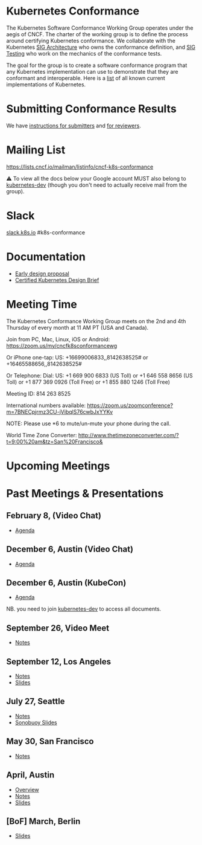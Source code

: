 # Kubernetes Conformance

The Kubernetes Software Conformance Working Group operates under the aegis of CNCF.
The charter of the working group is to define the process around certifying
Kubernetes conformance. We collaborate with the Kubernetes [SIG Architecture](https://github.com/kubernetes/community/tree/master/sig-architecture) who owns 
the conformance definition, and [SIG Testing](https://github.com/kubernetes/community/tree/master/sig-testing) who work on
the mechanics of the conformance tests. 

The goal for the group is to create a software conformance program that any Kubernetes implementation can use to demonstrate that they are conformant and interoperable. Here is a [list](https://docs.google.com/spreadsheets/d/1LxSqBzjOxfGx3cmtZ4EbB_BGCxT_wlxW_xgHVVa23es/edit#gid=0) of all known current implementations of Kubernetes.

# Submitting Conformance Results

We have [instructions for submitters](instructions.md) and [for
reviewers](reviewing.md).

# Mailing List

https://lists.cncf.io/mailman/listinfo/cncf-k8s-conformance

⚠️ To view all the docs below your Google account MUST also belong to [kubernetes-dev](https://goo.gl/C4CR8r) (though you don't need to actually receive mail from the group).

# Slack

[slack.k8s.io](http://slack.k8s.io) #k8s-conformance 

# Documentation

* [Early design proposal](https://docs.google.com/document/d/1JsE9itAzL-ZSqKbd5rYnHKKSFW6xK4m50wBj1lTz6Do/edit#heading=h.ub3h0cdur849)
* [Certified Kubernetes Design Brief](https://docs.google.com/document/d/16ORnXNkR-hFQzNZ6aL3OroXM6_zLP4gKME9E3NyD1jw/edit#)

# Meeting Time

The Kubernetes Conformance Working Group meets on the 2nd and 4th Thursday of every month at 11 AM PT (USA and Canada).

Join from PC, Mac, Linux, iOS or Android: https://zoom.us/my/cncfk8sconformancewg

Or iPhone one-tap:
     US: +16699006833,,8142638525#  or +16465588656,,8142638525# 

Or Telephone:
     Dial: 
         US: +1 669 900 6833 (US Toll) or +1 646 558 8656 (US Toll) 
         or +1 877 369 0926 (Toll Free) or +1 855 880 1246 (Toll Free)

Meeting ID: 814 263 8525

International numbers available: https://zoom.us/zoomconference?m=7BNECpjrmz3CU-jVibqlS76cwbJxYYKv 

NOTE: Please use *6 to mute/un-mute your phone during the call.

World Time Zone Converter: http://www.thetimezoneconverter.com/?t=9:00%20am&tz=San%20Francisco&


# Upcoming Meetings


# Past Meetings & Presentations

## February 8, (Video Chat)

* [Agenda](https://docs.google.com/document/d/1SWHamTFgPfSvA1XTc1Im-p1atUOUVFWLLcGc3V1g1lw/edit#)

## December 6, Austin (Video Chat)

* [Agenda](https://docs.google.com/document/d/1SWHamTFgPfSvA1XTc1Im-p1atUOUVFWLLcGc3V1g1lw/edit)

## December 6, Austin (KubeCon)

* [Agenda](https://docs.google.com/document/d/1kHgty5PqHRZWotmbb2aicgvKNhW4m4qWBXFSk-hkYBg/edit)

NB. you need to join [kubernetes-dev](https://goo.gl/C4CR8r) to access all documents.

## September 26, Video Meet
* [Notes](https://docs.google.com/document/d/1XkuZToB31AAjOCy4pMxzxS2HHcRj4O_Xu_F84l8ecAc/edit)


## September 12, Los Angeles
* [Notes](https://docs.google.com/document/d/1HcyeqfFCZ3pVvUg3HRqEPoAeiRKKH5oERm97kUy27RM/edit)
* [Slides](https://docs.google.com/presentation/d/198DZzAC22rLGNrLYpoEha-PuJE3QAkSaJdZ37lkJ8r4/edit#slide=id.g19497da556_0_12)

## July 27, Seattle

* [Notes](https://docs.google.com/document/d/1EO6S_o6hSRQFDQ_AkaizZd7Ia5N5fSFwAih-GfNGbRw/edit#heading=h.9mbss5g49xcf)
* [Sonobuoy Slides](https://docs.google.com/presentation/u/1/d/1jw5PJGKVMX_1Hv7pDsAqyq_xQThNEPEfaYaYxQqk6cU/edit?usp=sharing)

## May 30, San Francisco

* [Notes](https://docs.google.com/document/d/1nwGwnfvWoDkIdDW5dl2bbbA_nFULrq9xrt1vqpJOE3Y/edit#heading=h.ub3h0cdur849)

## April, Austin

* [Overview](https://docs.google.com/document/d/1Nbzi6vl6J2oBk3coGpW_oo1GPmOx7OGOYHDzlo2bxC0/edit)
* [Notes](https://docs.google.com/document/d/1OqJDVBaCtn4DfSEyCByAkXkyKtLM7a9sDs_IZmvCbr0/edit)
* [Slides](https://docs.google.com/presentation/d/1M1sesGhXyDDanF2WBr-l0jvyQQlKLH-YK7v2euqBeB4/edit#slide=id.g207a823394_2_299)

## [BoF] March, Berlin

* [Slides](https://docs.google.com/presentation/d/1DbwKE0TiG4hNkHnjerAhyUbvArkcCDw1JNqAWAO90Iw/edit#slide=id.g19497da556_0_12)
